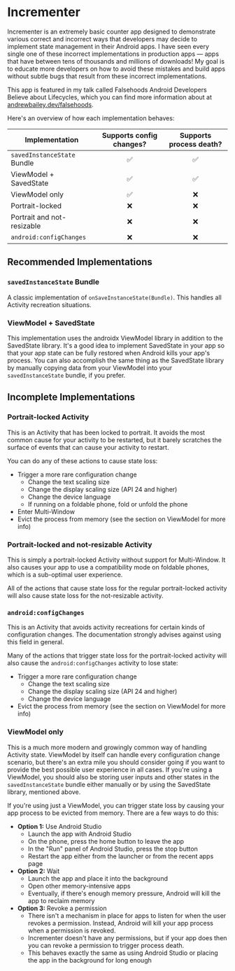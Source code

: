 # Incrementer
Incrementer is an extremely basic counter app designed to demonstrate various correct and incorrect ways that developers may decide to implement state management in their Android apps.
I have seen every single one of these incorrect implementations in production apps — apps that have between tens of thousands and millions of downloads!
My goal is to educate more developers on how to avoid these mistakes and build apps without subtle bugs that result from these incorrect implementations.

This app is featured in my talk called Falsehoods Android Developers Believe about Lifecycles, which you can find more information about at [andrewbailey.dev/falsehoods](https://andrewbailey.dev/falsehoods).

Here's an overview of how each implementation behaves:

| Implementation | Supports config changes? | Supports process death? |
|-------------------------------|:---:|:---:|
| `savedInstanceState` Bundle   | ✅ | ✅ |
| ViewModel + SavedState        | ✅ | ✅ |
| ViewModel only                | ✅ | ❌ |
| Portrait-locked               | ❌ | ❌ |
| Portrait and not-resizable    | ❌ | ❌ |
| `android:configChanges`       | ❌ | ❌ |

## Recommended Implementations

### `savedInstanceState` Bundle
A classic implementation of `onSaveInstanceState(Bundle)`.
This handles all Activity recreation situations.

### ViewModel + SavedState
This implementation uses the androidx ViewModel library in addition to the SavedState library.
It's a good idea to implement SavedState in your app so that your app state can be fully restored when Android kills your app's process.
You can also accomplish the same thing as the SavedState library by manually copying data from your ViewModel into your `savedInstanceState` bundle, if you prefer.

## Incomplete Implementations

### Portrait-locked Activity
This is an Activity that has been locked to portrait.
It avoids the most common cause for your activity to be restarted, but it barely scratches the surface of events that can cause your activity to restart.

You can do any of these actions to cause state loss:
 - Trigger a more rare configuration change
   - Change the text scaling size
   - Change the display scaling size (API 24 and higher)
   - Change the device language
   - If running on a foldable phone, fold or unfold the phone
 - Enter Multi-Window
 - Evict the process from memory (see the section on ViewModel for more info)

### Portrait-locked and not-resizable Activity
This is simply a portrait-locked Activity without support for Multi-Window.
It also causes your app to use a compatibility mode on foldable phones, which is a sub-optimal user experience.

All of the actions that cause state loss for the regular portrait-locked activity will also cause state loss for the not-resizable activity.

### `android:configChanges`
This is an Activity that avoids activity recreations for certain kinds of configuration changes.
The documentation strongly advises against using this field in general.

Many of the actions that trigger state loss for the portrait-locked activity will also cause the `android:configChanges` activity to lose state:
 - Trigger a more rare configuration change
   - Change the text scaling size
   - Change the display scaling size (API 24 and higher)
   - Change the device language
 - Evict the process from memory (see the section on ViewModel for more info)

### ViewModel only
This is a much more modern and growingly common way of handling Activity state.
ViewModel by itself can handle every configuration change scenario, but there's an extra mile you should consider going if you want to provide the best possible user experience in all cases.
If you're using a ViewModel, you should also be storing user inputs and other states in the `savedInstanceState` bundle either manually or by using the SavedState library, mentioned above.

If you're using just a ViewModel, you can trigger state loss by causing your app process to be evicted from memory.
There are a few ways to do this:
 - **Option 1:** Use Android Studio
   - Launch the app with Android Studio
   - On the phone, press the home button to leave the app
   - In the "Run" panel of Android Studio, press the stop button
   - Restart the app either from the launcher or from the recent apps page
 - **Option 2:** Wait
   - Launch the app and place it into the background
   - Open other memory-intensive apps
   - Eventually, if there's enough memory pressure, Android will kill the app to reclaim memory
 - **Option 3:** Revoke a permission
   - There isn't a mechanism in place for apps to listen for when the user revokes a permission. Instead, Android will kill your app process when a permission is revoked.
   - Incrementer doesn't have any permissions, but if your app does then you can revoke a permission to trigger process death.
   - This behaves exactly the same as using Android Studio or placing the app in the background for long enough

